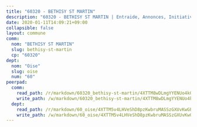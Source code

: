 ```yaml
---
title: "60320 - BETHISY ST MARTIN"
description: "60320 - BETHISY ST MARTIN | Entraide, Annonces, Initiatives"
date: 2020-01-11T14:09:21+09:00
collapsible: false
layout: commune
comm:
  nom: "BETHISY ST MARTIN"
  slug: bethisy-st-martin
  cp: "60320"
dept:
  nom: "Oise"
  slug: oise
  num: "60"
peerpad:
  comm:
    read_path: /r/markdown/60320_bethisy-st-martin/4XTTM8wDLmgYYENUo4kGEBzh6ywNRsiMMBm3Sr9pkazwub7ta
    write_path: /w/markdown/60320_bethisy-st-martin/4XTTM8wDLmgYYENUo4kGEBzh6ywNRsiMMBm3Sr9pkazwub7ta-K3TgUmSHgUfY3ySqAhWHjWbYFhjDrSaJKASf7pgx43QnfFtL3bkvqEYKmBbNgWvQaWiPdQXD4CJtneeb1exPMi7uDPwazUnxB2sQ3NBquR85arZCsUVvHuKXouB8Jw8Rt3NfoJaA
  dept:
    read_path: /r/markdown/60_oise/4XTTM5v4LHVeShD8pzKwbruMASSzGXUvKwGPyPNR6Aq6aruGY
    write_path: /w/markdown/60_oise/4XTTM5v4LHVeShD8pzKwbruMASSzGXUvKwGPyPNR6Aq6aruGY-K3TgTfEPmBuMGxs3WizC7aafmuSUvuvwsE7nM986pS4fEczEhokrfL1mXNtU722XatpEcDhfhLf5xd24JkCKBD4DcQHeF5CYjEkAVzDN3PuQerZfYGZ5zy2XFcJNh2Z1pYjLoQTn
---
```


